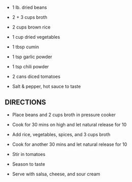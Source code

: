 - 1 lb. dried beans

- 2 + 3 cups broth

- 2 cups brown rice

- 1 cup dried vegetables

- 1 tbsp cumin

- 1 tsp garlic powder

- 1 tsp chili powder

- 2 cans diced tomatoes

- Salt & pepper, hot sauce to taste

## DIRECTIONS

- Place beans and 2 cups broth in pressure cooker

- Cook for 30 mins on high and let natural release for 10

- Add rice, vegetables, spices, and 3 cups broth

- Cook for another 30 mins and let natural release for 10

- Stir in tomatoes

- Season to taste

- Serve with salsa, cheese, and sour cream
